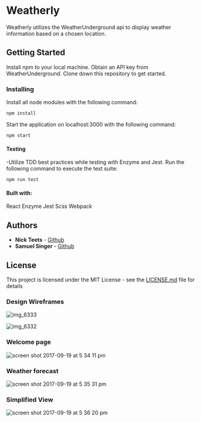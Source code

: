 # Weatherly

Weatherly utilizes the WeatherUnderground api to display weather information based on a chosen location.

## Getting Started

Install npm to your local machine. Obtain an API key from WeatherUnderground. Clone down this repository to get started. 

### Installing

Install all node modules with the following command:

```
npm install
```

Start the application on localhost:3000 with the following command:

```
npm start
```

#### Testing

-Utilize TDD best practices while testing with Enzyme and Jest. Run the following command to execute the test suite:
```
npm run test
```

#### Built with:
React
Enzyme
Jest
Scss
Webpack

## Authors

* **Nick Teets** - [Github](https://github.com/nicktu12)
* **Samuel Singer** - [Github](https://github.com/Cache123)

## License

This project is licensed under the MIT License - see the [LICENSE.md](LICENSE.md) file for details

### Design Wireframes 

![img_6333](https://user-images.githubusercontent.com/26471447/30620108-868e8a1a-9d60-11e7-8918-ffcbc1edfe7a.JPG)

![img_6332](https://user-images.githubusercontent.com/26471447/30620119-96412c24-9d60-11e7-87e1-1491804880a8.JPG)

### Welcome page

![screen shot 2017-09-19 at 5 34 11 pm](https://user-images.githubusercontent.com/26471447/30620209-33ffd10e-9d61-11e7-87f0-e604fbe54c83.png)

### Weather forecast

![screen shot 2017-09-19 at 5 35 31 pm](https://user-images.githubusercontent.com/26471447/30620220-4d877d2a-9d61-11e7-8df0-167215df1eca.png)

### Simplified View

![screen shot 2017-09-19 at 5 36 20 pm](https://user-images.githubusercontent.com/26471447/30620229-57b1f302-9d61-11e7-8f7b-0c81567de1b3.png)
